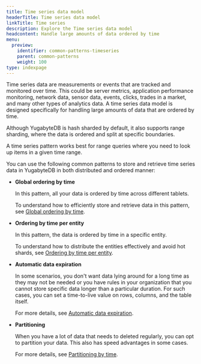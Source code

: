 ```yaml
---
title: Time series data model
headerTitle: Time series data model
linkTitle: Time series
description: Explore the Time series data model
headcontent: Handle large amounts of data ordered by time
menu:
  preview:
    identifier: common-patterns-timeseries
    parent: common-patterns
    weight: 100
type: indexpage
---
```


Time series data are measurements or events that are tracked and monitored over time. This could be server metrics, application performance monitoring, network data, sensor data, events, clicks, trades in a market, and many other types of analytics data. A time series data model is designed specifically for handling large amounts of data that are ordered by time.

Although YugabyteDB is hash sharded by default, it also supports range sharding, where the data is ordered and split at specific boundaries.

A time series pattern works best for range queries where you need to look up items in a given time range.

You can use the following common patterns to store and retrieve time series data in YugabyteDB in both distributed and ordered manner:

- **Global ordering by time**

    In this pattern, all your data is ordered by time across different tablets.

    To understand how to efficiently store and retrieve data in this pattern, see [Global ordering by time](./global-ordering).

- **Ordering by time per entity**

    In this pattern, the data is ordered by time in a specific entity.

    To understand how to distribute the entities effectively and avoid hot shards, see [Ordering by time per entity](./ordering-by-entity).

- **Automatic data expiration**

    In some scenarios, you don't want data lying around for a long time as they may not be needed or you have rules in your organization that you cannot store specific data longer than a particular duration. For such cases, you can set a time-to-live value on rows, columns, and the table itself.

    For more details, see [Automatic data expiration](./data-expiry).

- **Partitioning**

    When you have a lot of data that needs to deleted regularly, you can opt to partition your data. This also has speed advantages in some cases.

    For more details, see [Partitioning by time](./partitioning-by-time).
